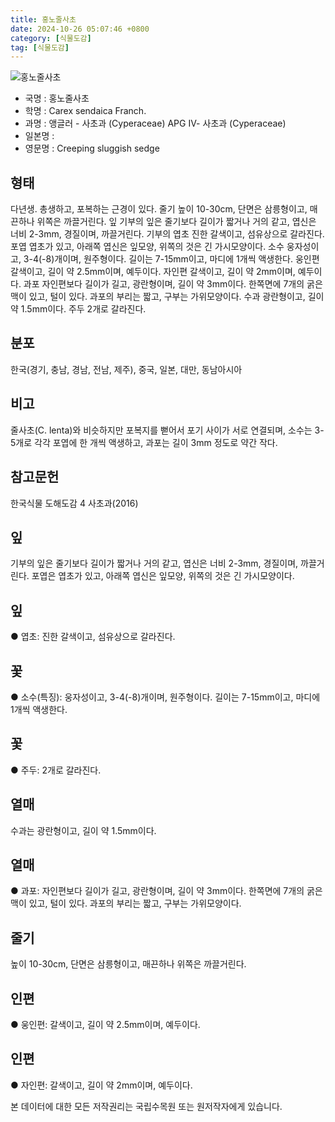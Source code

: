 ```yaml
---
title: 홍노줄사초
date: 2024-10-26 05:07:46 +0800
category: [식물도감]
tag: [식물도감]
---
```




![홍노줄사초](/fileUpload/plants/basic/illustration/9851_illustration_th2.jpg)
- 국명 : 홍노줄사초
- 학명 : Carex sendaica Franch.
- 과명 : 앵글러 - 사초과 (Cyperaceae) APG Ⅳ- 사초과 (Cyperaceae)
- 일본명 : 
- 영문명 : Creeping sluggish sedge


## 형태
다년생. 총생하고, 포복하는 근경이 있다. 줄기 높이 10-30cm, 단면은 삼릉형이고, 매끈하나 위쪽은 까끌거린다. 잎 기부의 잎은 줄기보다 길이가 짧거나 거의 같고, 엽신은 너비 2-3mm, 경질이며, 까끌거린다. 기부의 엽초 진한 갈색이고, 섬유상으로 갈라진다. 포엽 엽초가 있고, 아래쪽 엽신은 잎모양, 위쪽의 것은 긴 가시모양이다. 소수 웅자성이고, 3-4(-8)개이며, 원주형이다. 길이는 7-15mm이고, 마디에 1개씩 액생한다. 웅인편 갈색이고, 길이 약 2.5mm이며, 예두이다. 자인편 갈색이고, 길이 약 2mm이며, 예두이다. 과포 자인편보다 길이가 길고, 광란형이며, 길이 약 3mm이다. 한쪽면에 7개의 굵은 맥이 있고, 털이 있다. 과포의 부리는 짧고, 구부는 가위모양이다. 수과 광란형이고, 길이 약 1.5mm이다. 주두 2개로 갈라진다.
## 분포
한국(경기, 충남, 경남, 전남, 제주), 중국, 일본, 대만, 동남아시아
## 비고
줄사초(C. lenta)와 비슷하지만 포복지를 뻗어서 포기 사이가 서로 연결되며, 소수는 3-5개로 각각 포엽에 한 개씩 액생하고, 과포는 길이 3mm 정도로 약간 작다.
## 참고문헌
한국식물 도해도감 4 사초과(2016)
## 잎
기부의 잎은 줄기보다 길이가 짧거나 거의 같고, 엽신은 너비 2-3mm, 경질이며, 까끌거린다.포엽은 엽초가 있고, 아래쪽 엽신은 잎모양, 위쪽의 것은 긴 가시모양이다.
## 잎
● 엽초: 진한 갈색이고, 섬유상으로 갈라진다.
## 꽃
● 소수(특징): 웅자성이고, 3-4(-8)개이며, 원주형이다. 길이는 7-15mm이고, 마디에 1개씩 액생한다.
## 꽃
● 주두: 2개로 갈라진다.
## 열매
수과는 광란형이고, 길이 약 1.5mm이다.
## 열매
● 과포: 자인편보다 길이가 길고, 광란형이며, 길이 약 3mm이다. 한쪽면에 7개의 굵은 맥이 있고, 털이 있다. 과포의 부리는 짧고, 구부는 가위모양이다.
## 줄기
높이 10-30cm, 단면은 삼릉형이고, 매끈하나 위쪽은 까끌거린다.
## 인편
● 웅인편: 갈색이고, 길이 약 2.5mm이며, 예두이다.
## 인편
● 자인편: 갈색이고, 길이 약 2mm이며, 예두이다.






본 데이터에 대한 모든 저작권리는 국립수목원 또는 원저작자에게 있습니다.
